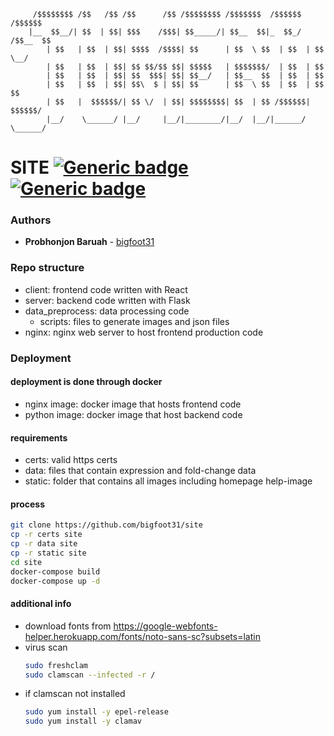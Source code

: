          /$$$$$$$$ /$$   /$$ /$$      /$$ /$$$$$$$$ /$$$$$$$  /$$$$$$  /$$$$$$
        |__  $$__/| $$  | $$| $$$    /$$$| $$_____/| $$__  $$|_  $$_/ /$$__  $$
            | $$   | $$  | $$| $$$$  /$$$$| $$      | $$  \ $$  | $$  | $$  \__/
            | $$   | $$  | $$| $$ $$/$$ $$| $$$$$   | $$$$$$$/  | $$  | $$
            | $$   | $$  | $$| $$  $$$| $$| $$__/   | $$__  $$  | $$  | $$
            | $$   | $$  | $$| $$\  $ | $$| $$      | $$  \ $$  | $$  | $$    $$
            | $$   |  $$$$$$/| $$ \/  | $$| $$$$$$$$| $$  | $$ /$$$$$$|  $$$$$$/
            |__/    \______/ |__/     |__/|________/|__/  |__/|______/ \______/

# SITE [![Generic badge](https://img.shields.io/badge/Made%20with-React-blue)](https://shields.io/) [![Generic badge](https://img.shields.io/badge/Made%20with-Flask-red)](https://shields.io/)

### Authors

-   **Probhonjon Baruah** - [bigfoot31](https://github.com/bigfoot31)

### Repo structure

-   client: frontend code written with React
-   server: backend code written with Flask
-   data_preprocess: data processing code
    -   scripts: files to generate images and json files
-   nginx: nginx web server to host frontend production code

### Deployment

#### deployment is done through docker

-   nginx image: docker image that hosts frontend code
-   python image: docker image that host backend code

#### requirements

-   certs: valid https certs
-   data: files that contain expression and fold-change data
-   static: folder that contains all images including homepage help-image

#### process

```bash
git clone https://github.com/bigfoot31/site
cp -r certs site
cp -r data site
cp -r static site
cd site
docker-compose build
docker-compose up -d
```

#### additional info

-   download fonts from https://google-webfonts-helper.herokuapp.com/fonts/noto-sans-sc?subsets=latin
-   virus scan
    ```bash
    sudo freshclam
    sudo clamscan --infected -r /
    ```
-   if clamscan not installed
    ```bash
    sudo yum install -y epel-release
    sudo yum install -y clamav
    ```
